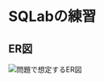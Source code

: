 <!-- slide -->

# SQLabの練習

## ER図

![問題で想定するER図](https://sqlab.net/assets/er_diagrams/book_stores-90daba15f35f34857eff0f2ec5698d0969375b266148f0edcd7e11dd706beaeb.png 'ER図')
